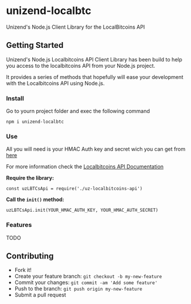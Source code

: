 # unizend-localbtc

Unizend's Node.js Client Library for the LocalBitcoins API

## Getting Started

Unizend's Node.js Localbitcoins API Client Library has been build to help you access to the localbitcoins API from your Node.js project.

It provides a series of methods that hopefully will ease your development with the Localbitcoins API using Node.js.

### Install

Go to yourn project folder and exec  the following command

    npm i unizend-localbtc

### Use

All you will need is your HMAC Auth key and secret wich you can get from [here](https://localbitcoins.com/accounts/api/)

For more information check the [Localbitcoins API Documentation](https://localbitcoins.com/api-docs/)

**Require the library:**

    const uzLBTCsApi = require('./uz-localbitcoins-api')

**Call the `init()` method:**

    uzLBTCsApi.init(YOUR_HMAC_AUTH_KEY, YOUR_HMAC_AUTH_SECRET)

### Features

TODO

## Contributing

- Fork it!
- Create your feature branch: `git checkout -b my-new-feature`
- Commit your changes: `git commit -am 'Add some feature'`
- Push to the branch: `git push origin my-new-feature`
- Submit a pull request